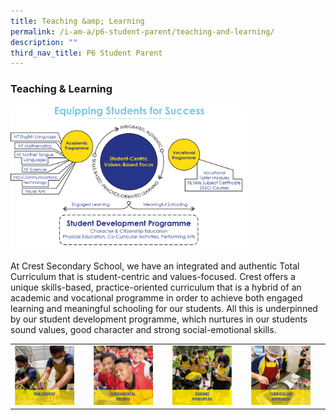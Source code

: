 ```yaml
---
title: Teaching &amp; Learning
permalink: /i-am-a/p6-student-parent/teaching-and-learning/
description: ""
third_nav_title: P6 Student Parent
---
```

### Teaching &amp; Learning

<img src="/images/tl0.png" style="width:75%">

At Crest Secondary School, we have an integrated and authentic Total Curriculum that is student-centric and values-focused. Crest offers a unique skills-based, practice-oriented curriculum that is a hybrid of an academic and vocational programme in order to achieve both engaged learning and meaningful schooling for our students. All this is underpinned by our student development programme, which nurtures in our students sound values, good character and strong social-emotional skills.

|  |  |  |  |
|---|---|---|---|
| <a href="https://moe-crestsec-staging.netlify.app/philosophy/programmes/teaching-andlearning/"><img style="width:85%" src="/images/tl1.png"></a> | <a href="https://moe-crestsec-staging.netlify.app/fundamental-beliefs/programmes/teaching-andlearning/"><img style="width:85%" src="/images/tl2.png"></a> | <a href="https://moe-crestsec-staging.netlify.app/guiding-principles/programmes/teaching-andlearning/"><img style="width:85%" src="/images/tl3.png"></a> | <a href="https://moe-crestsec-staging.netlify.app/curriculum-approach/programmes/teaching-andlearning/"><img style="width:85%" src="/images/tl4.png"></a> |